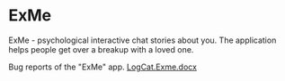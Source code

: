 # ExMe
ExMe - psychological interactive chat stories about you. The application helps people get over a breakup with a loved one.


Bug reports of the "ExMe" app.  [LogCat.Exme.docx](https://github.com/KattyNemka/ExMe/files/7783649/LogCat.Exme.docx)

